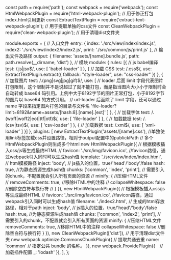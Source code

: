 const path = require('path');
const webpack = require('webpack');
const HtmlWebpackPlugin = require('html-webpack-plugin'); // 用于修正打包index.html引用更新
const ExtractTextPlugin = require('extract-text-webpack-plugin'); // 用于提取单独的css文件
const CleanWebpackPlugin = require('clean-webpack-plugin'); // 用于清理dist文件夹

module.exports = {
  // 入口文件
  entry: {
    index: './src/view/index/index.js',
    index2: './src/view/index2/index2.js',
    print: './src/common/js/print.js'
  },
  // 输出文件及路径
  output: {
    filename: 'assets/[name].bundle.js',
    path: path.resolve(__dirname, 'dist')
  },
  // 模块
  module: {
    rules: [{ // js babel编译
      test: /\.js|jsx$/,
      use: [
        'babel-loader'
      ]
    }, { // 加载 CSS
      test: /\.css$/,
      use: ExtractTextPlugin.extract({
        fallback: "style-loader",
        use: "css-loader"
      })
    }, { // 加载图片
      test: /\.(png|svg|jpg|gif)$/,
      use: [ 
        // loader 后面 limit 字段代表图片打包限制，这个限制并不是说超过了就不能打包，而是指当图片大小小于限制时会自动转成 base64 码引用。上例中大于8192字节的图片正常打包，小于8192字节的图片以 base64 的方式引用。
        // url-loader 后面除了 limit 字段，还可以通过 name 字段来指定图片打包的目录与文件名
        'file-loader?limit=8192&name=assets/[hash:8].[name].[ext]'
      ]
    }, { // 加载字体
      test: /\.(woff|woff2|eot|ttf|otf)$/,
      use: [
        'file-loader'
      ]
    }, { // 加载数据
      test: /\.(csv|tsv)$/,
      use: [
        'csv-loader'
      ]
    }, { // 加载数据
      test: /\.xml$/,
      use: [
        'xml-loader'
      ]
    }]
  },
  plugins: [
    new ExtractTextPlugin('assets/[name].css'), //单独使用link标签加载css并设置路径，相对于output配置中的publickPath
    // 多个HtmlWebpackPlugin则生成多个html
    new HtmlWebpackPlugin({ // 根据模板插入css/js等生成最终HTML
      // favicon: './src/img/favicon.ico', //favicon路径，通过webpack引入同时可以生成hash值
      template: './src/view/index/index.html', // html模板路径
      inject: 'body', // js插入的位置，true/'head'/'body'/false
      hash: true, //为静态资源生成hash值
      chunks: ['common', 'index', 'print'], // 需要引入的chunk，不配置就会引入所有页面的资源
      // minify: { //压缩HTML文件  
      //   removeComments: true, //移除HTML中的注释
      //   collapseWhitespace: false //删除空白符与换行符
      // }
    }),
    new HtmlWebpackPlugin({ // 根据模板插入css/js等生成最终HTML
      // favicon: './src/img/favicon.ico', //favicon路径，通过webpack引入同时可以生成hash值
      filename: './index2.html', // 生成的html存放路径，相对于path
      inject: 'body', // js插入的位置，true/'head'/'body'/false
      hash: true, //为静态资源生成hash值
      chunks: ['common', 'index2', 'print'], // 需要引入的chunk，不配置就会引入所有页面的资源
      minify: { //压缩HTML文件  
        removeComments: true, //移除HTML中的注释
        collapseWhitespace: false //删除空白符与换行符
      }
    }),
    new CleanWebpackPlugin(['dist']), // 用于清理dist文件夹
    new webpack.optimize.CommonsChunkPlugin({ // 提取共通去重
      name: 'common' // 指定公共 bundle 的名称。
    }),
    new webpack.ProvidePlugin({　// 加载插件配置
      _: 'lodash'
    }),
  ],
};

